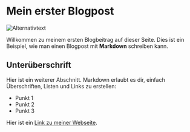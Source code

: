 # Mein erster Blogpost

![Alternativtext](https://ghost.stiehl-wolf.synology.me/content/images/size/w1304/format/webp/2023/11/Was-ist--4032-x-2800-px--1.png)

Willkommen zu meinem ersten Blogbeitrag auf dieser Seite. Dies ist ein Beispiel, wie man einen Blogpost mit **Markdown** schreiben kann.

## Unterüberschrift

Hier ist ein weiterer Abschnitt. Markdown erlaubt es dir, einfach Überschriften, Listen und Links zu erstellen:

- Punkt 1
- Punkt 2
- Punkt 3

Hier ist ein [Link zu meiner Webseite](https://meine-webseite.com).
